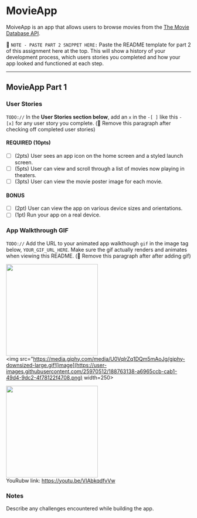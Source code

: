 # MovieApp


MoiveApp is an app that allows users to browse movies from the [The Movie Database API](http://docs.themoviedb.apiary.io/#).

📝 `NOTE - PASTE PART 2 SNIPPET HERE:` Paste the README template for part 2 of this assignment here at the top. This will show a history of your development process, which users stories you completed and how your app looked and functioned at each step.

---

## MovieApp Part 1

### User Stories
`TODO://` In the **User Stories section below**, add an `x` in the `-[ ]` like this `- [x]` for any user story you complete. (🚫 Remove this paragraph after checking off completed user stories)

#### REQUIRED (10pts)
- [ ] (2pts) User sees an app icon on the home screen and a styled launch screen.
- [ ] (5pts) User can view and scroll through a list of movies now playing in theaters.
- [ ] (3pts) User can view the movie poster image for each movie.

#### BONUS
- [ ] (2pt) User can view the app on various device sizes and orientations.
- [ ] (1pt) Run your app on a real device.

### App Walkthrough GIF
`TODO://` Add the URL to your animated app walkthough `gif` in the image tag below, `YOUR_GIF_URL_HERE`. Make sure the gif actually renders and animates when viewing this README. (🚫 Remove this paragraph after after adding gif)

<img src="http://recordit.co/F2pGN0JuI3" width=250><br>
<img src="https://media.giphy.com/media/U0VqlrZq1DQm5mAoJg/giphy-downsized-large.gif![image](https://user-images.githubusercontent.com/25970512/188763138-a6965ccb-cab1-49d4-9dc2-4f78122f4708.png)
 width=250><br>

<img src="https://youtube.com/shorts/VIAbkqdfvVw?feature=share" width=250><br>
YouRubw link:
https://youtu.be/VIAbkqdfvVw

### Notes
Describe any challenges encountered while building the app.
